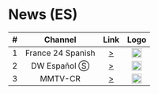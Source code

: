 <h1>News (ES)</h1>

| #   | Channel        | Link  | Logo |
|:---:|:--------------:|:-----:|:-----:
| 1   | France 24 Spanish | [>](https://static.france24.com/live/F24_ES_HI_HLS/live_web.m3u8) | <img height="20" src="https://i.imgur.com/61MSiq9.png"/> |
| 2   | DW Español Ⓢ  | [>](https://dwstream3-lh.akamaihd.net/i/dwstream3_live@124409/master.m3u8) | <img height="20" src="https://i.imgur.com/A1xzjOI.png"/> |
| 3   | MMTV-CR | [>](http://f24hls-i.akamaihd.net/hls/live/520845-b/F24_ES_HI_HLS/01.m3u8) | <img height="20" src="https://www.lyngsat-logo.com/logo/tv/aa/animal-planet-us.svg"/> |
